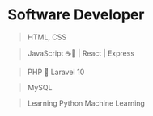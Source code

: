 # Software Developer

>HTML, CSS 

>JavaScript ☕️📄 | React | Express

>PHP 🐘 Laravel 10

>MySQL

>Learning Python Machine Learning
